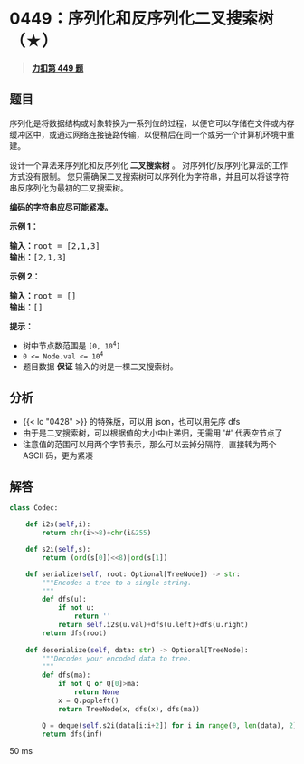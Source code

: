 # 0449：序列化和反序列化二叉搜索树（★）


> <u>**[力扣第 449 题](https://leetcode.cn/problems/serialize-and-deserialize-bst/)**</u>

## 题目

<p>序列化是将数据结构或对象转换为一系列位的过程，以便它可以存储在文件或内存缓冲区中，或通过网络连接链路传输，以便稍后在同一个或另一个计算机环境中重建。</p>

<p>设计一个算法来序列化和反序列化<strong> 二叉搜索树</strong> 。 对序列化/反序列化算法的工作方式没有限制。 您只需确保二叉搜索树可以序列化为字符串，并且可以将该字符串反序列化为最初的二叉搜索树。</p>

<p><strong>编码的字符串应尽可能紧凑。</strong></p>



<p><strong>示例 1：</strong></p>

<pre>
<strong>输入：</strong>root = [2,1,3]
<strong>输出：</strong>[2,1,3]
</pre>

<p><strong>示例 2：</strong></p>

<pre>
<strong>输入：</strong>root = []
<strong>输出：</strong>[]
</pre>



<p><strong>提示：</strong></p>

<ul>
<li>树中节点数范围是 <code>[0, 10<sup>4</sup>]</code></li>
<li><code>0 &lt;= Node.val &lt;= 10<sup>4</sup></code></li>
<li>题目数据 <strong>保证</strong> 输入的树是一棵二叉搜索树。</li>
</ul>


## 分析

-  {{< lc "0428" >}} 的特殊版，可以用 json，也可以用先序 dfs
- 由于是二叉搜索树，可以根据值的大小中止递归，无需用 '#' 代表空节点了
- 注意值的范围可以用两个字节表示，那么可以去掉分隔符，直接转为两个ASCII 码，更为紧凑

## 解答

```python
class Codec:

    def i2s(self,i):
        return chr(i>>8)+chr(i&255)

    def s2i(self,s):
        return (ord(s[0])<<8)|ord(s[1])

    def serialize(self, root: Optional[TreeNode]) -> str:
        """Encodes a tree to a single string.
        """
        def dfs(u):
            if not u:
                return ''
            return self.i2s(u.val)+dfs(u.left)+dfs(u.right)
        return dfs(root)
        
    def deserialize(self, data: str) -> Optional[TreeNode]:
        """Decodes your encoded data to tree.
        """
        def dfs(ma):
            if not Q or Q[0]>ma:
                return None
            x = Q.popleft()
            return TreeNode(x, dfs(x), dfs(ma))

        Q = deque(self.s2i(data[i:i+2]) for i in range(0, len(data), 2))
        return dfs(inf)
```
50 ms


